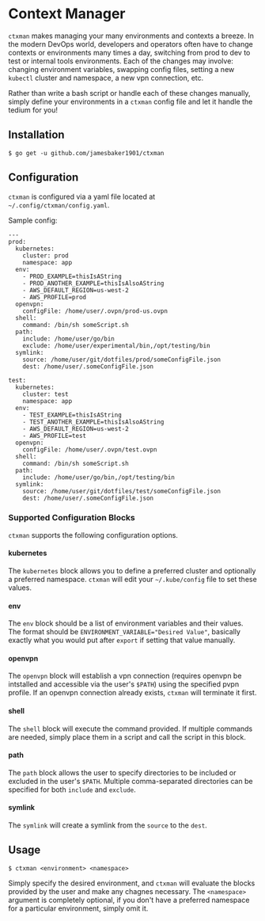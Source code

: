 # Context Manager

`ctxman` makes managing your many environments and contexts a breeze. In the modern DevOps world, developers and operators often have to change contexts or environments many times a day, switching from prod to dev to test or internal tools environments. Each of the changes may involve: changing environment variables, swapping config files, setting a new `kubectl` cluster and namespace, a new vpn connection, etc.

Rather than write a bash script or handle each of these changes manually, simply define your environments in a `ctxman` config file and let it handle the tedium for you!

## Installation

```
$ go get -u github.com/jamesbaker1901/ctxman
```

## Configuration

`ctxman` is configured via a yaml file located at `~/.config/ctxman/config.yaml`.

Sample config:
```
---
prod:
  kubernetes:
    cluster: prod
    namespace: app
  env:
    - PROD_EXAMPLE=thisIsAString
    - PROD_ANOTHER_EXAMPLE=thisIsAlsoAString
    - AWS_DEFAULT_REGION=us-west-2
    - AWS_PROFILE=prod
  openvpn: 
    configFile: /home/user/.ovpn/prod-us.ovpn
  shell: 
    command: /bin/sh someScript.sh
  path:
    include: /home/user/go/bin
    exclude: /home/user/experimental/bin,/opt/testing/bin
  symlink:
    source: /home/user/git/dotfiles/prod/someConfigFile.json
    dest: /home/user/.someConfigFile.json

test:
  kubernetes:
    cluster: test
    namespace: app
  env:
    - TEST_EXAMPLE=thisIsAString
    - TEST_ANOTHER_EXAMPLE=thisIsAlsoAString
    - AWS_DEFAULT_REGION=us-west-2
    - AWS_PROFILE=test
  openvpn: 
    configFile: /home/user/.ovpn/test.ovpn
  shell: 
    command: /bin/sh someScript.sh
  path:
    include: /home/user/go/bin,/opt/testing/bin
  symlink:
    source: /home/user/git/dotfiles/test/someConfigFile.json
    dest: /home/user/.someConfigFile.json
```
### Supported Configuration Blocks
`ctxman` supports the following configuration options.

#### kubernetes
The `kubernetes` block allows you to define a preferred cluster and optionally a preferred namespace. `ctxman` will edit your `~/.kube/config` file to set these values.

#### env
The `env` block should be a list of environment variables and their values. The format should be `ENVIRONMENT_VARIABLE="Desired Value"`, basically exactly what you would put after `export` if setting that value manually.

#### openvpn
The `openvpn` block will establish a vpn connection (requires openvpn be intstalled and accessible via the user's `$PATH`) using the specified pvpn profile. If an openvpn connection already exists, `ctxman` will terminate it first.

#### shell
The `shell` block will execute the command provided. If multiple commands are needed, simply place them in a script and call the script in this block.

#### path
The `path` block allows the user to specify directories to be included or excluded in the user's `$PATH`. Multiple comma-separated directories can be specified for both `include` and `exclude`.

#### symlink
The `symlink` will create a symlink from the `source` to the `dest`.

## Usage
```
$ ctxman <environment> <namespace>
```

Simply specify the desired environment, and `ctxman` will evaluate the blocks provided by the user and make any chagnes necessary. The `<namespace>` argument is completely optional, if you don't have a preferred namespace for a particular environment, simply omit it.
